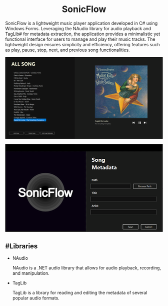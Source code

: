 <h1 align="center">SonicFlow</h1>
<p>
SonicFlow is a lightweight music player application developed in C# using Windows Forms. Leveraging the NAudio library for audio playback and TagLib# for metadata extraction, the application provides a minimalistic yet functional interface for users to manage and play their music tracks. The lightweight design ensures simplicity and efficiency, offering features such as play, pause, stop, next, and previous song functionalities.
</p>

<div align="center">
  <p><img src="UI1.png" /></p>
  <p><img src="UI2.png"/></p>
</div>

<div>
  <h2>#Libraries</h2>
  <ul>
    <li>NAudio<p>NAudio is a .NET audio library that allows for audio playback, recording, and manipulation.</p></li>
    <li>TagLib<p>TagLib is a library for reading and editing the metadata of several popular audio formats.</p></li>
  </ul>
</div>
